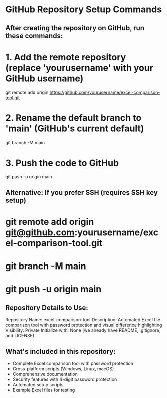 # GitHub Repository Setup Commands

## After creating the repository on GitHub, run these commands:

# 1. Add the remote repository (replace 'yourusername' with your GitHub username)
git remote add origin https://github.com/yourusername/excel-comparison-tool.git

# 2. Rename the default branch to 'main' (GitHub's current default)
git branch -M main

# 3. Push the code to GitHub
git push -u origin main

## Alternative: If you prefer SSH (requires SSH key setup)
# git remote add origin git@github.com:yourusername/excel-comparison-tool.git
# git branch -M main
# git push -u origin main

## Repository Details to Use:
Repository Name: excel-comparison-tool
Description: Automated Excel file comparison tool with password protection and visual difference highlighting
Visibility: Private
Initialize with: None (we already have README, .gitignore, and LICENSE)

## What's included in this repository:
- Complete Excel comparison tool with password protection
- Cross-platform scripts (Windows, Linux, macOS)
- Comprehensive documentation
- Security features with 4-digit password protection
- Automated setup scripts
- Example Excel files for testing
